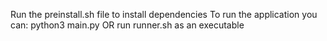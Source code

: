 Run the preinstall.sh file to install dependencies
To run the application you can:
python3 main.py
OR
run runner.sh as an executable
